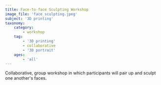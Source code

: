 ```yaml
---
title: Face-to-face Sculpting Workshop
image_file: 'face_sculpting.jpeg'
subject: '3D printing'
taxonomy:
    category:
        - workshop
    tag:
        - '3D printing'
        - collaborative
        - '3D portrait'
    ages:
        - 'all'
---
```

Collaborative, group workshop in which participants will pair up and sculpt one another's faces.